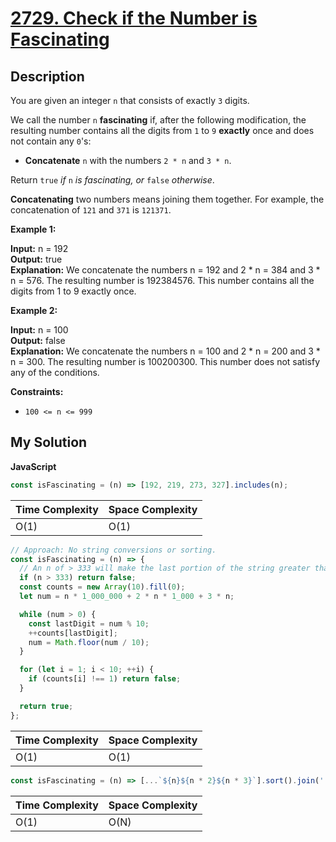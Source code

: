 # [2729. Check if the Number is Fascinating](https://leetcode.com/problems/check-if-a-number-is-fascinating)

## Description

You are given an integer `n` that consists of exactly `3` digits.

We call the number `n` **fascinating** if, after the following modification, the resulting number contains all the digits from `1` to `9` **exactly** once and does not contain any `0`'s:

- **Concatenate** `n` with the numbers `2 * n` and `3 * n`.

Return `true` _if_ `n` _is fascinating, or_ `false` _otherwise_.

**Concatenating** two numbers means joining them together. For example, the concatenation of `121` and `371` is `121371`.

**Example 1:**

**Input:** n = 192  
**Output:** true  
**Explanation:** We concatenate the numbers n = 192 and 2 \* n = 384 and 3 \* n = 576. The resulting number is 192384576. This number contains all the digits from 1 to 9 exactly once.

**Example 2:**

**Input:** n = 100  
**Output:** false  
**Explanation:** We concatenate the numbers n = 100 and 2 \* n = 200 and 3 \* n = 300. The resulting number is 100200300. This number does not satisfy any of the conditions.

**Constraints:**

- `100 <= n <= 999`

## My Solution

**JavaScript**

```js
const isFascinating = (n) => [192, 219, 273, 327].includes(n);
```

| Time Complexity | Space Complexity |
| --------------- | ---------------- |
| O(1)            | O(1)             |

```js
// Approach: No string conversions or sorting.
const isFascinating = (n) => {
  // An n of > 333 will make the last portion of the string greater than 3 digits
  if (n > 333) return false;
  const counts = new Array(10).fill(0);
  let num = n * 1_000_000 + 2 * n * 1_000 + 3 * n;

  while (num > 0) {
    const lastDigit = num % 10;
    ++counts[lastDigit];
    num = Math.floor(num / 10);
  }

  for (let i = 1; i < 10; ++i) {
    if (counts[i] !== 1) return false;
  }

  return true;
};
```

| Time Complexity | Space Complexity |
| --------------- | ---------------- |
| O(1)            | O(1)             |

```js
const isFascinating = (n) => [...`${n}${n * 2}${n * 3}`].sort().join('') === '123456789';
```

| Time Complexity | Space Complexity |
| --------------- | ---------------- |
| O(1)            | O(N)             |
